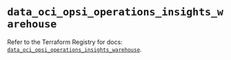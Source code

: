 # `data_oci_opsi_operations_insights_warehouse`

Refer to the Terraform Registry for docs: [`data_oci_opsi_operations_insights_warehouse`](https://registry.terraform.io/providers/oracle/oci/6.18.0/docs/data-sources/opsi_operations_insights_warehouse).
